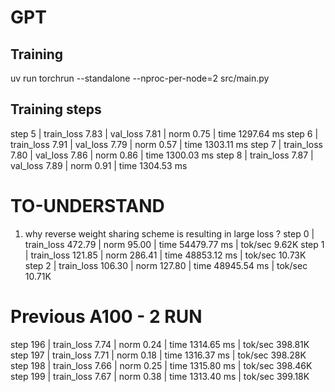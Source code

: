 # GPT

## Training
uv run torchrun --standalone --nproc-per-node=2 src/main.py

## Training steps

step 5   | train_loss 7.83  | val_loss 7.81  | norm 0.75  | time 1297.64 ms
step 6   | train_loss 7.91  | val_loss 7.79  | norm 0.57  | time 1303.11 ms
step 7   | train_loss 7.80  | val_loss 7.86  | norm 0.86  | time 1300.03 ms
step 8   | train_loss 7.87  | val_loss 7.89  | norm 0.91  | time 1304.53 ms

# TO-UNDERSTAND
1. 
    why reverse weight sharing scheme is resulting in large loss ?
    step 0   | train_loss 472.79 | norm 95.00 | time 54479.77 ms | tok/sec 9.62K
    step 1   | train_loss 121.85 | norm 286.41 | time 48853.12 ms | tok/sec 10.73K
    step 2   | train_loss 106.30 | norm 127.80 | time 48945.54 ms | tok/sec 10.71K


# Previous A100 - 2 RUN
step 196 | train_loss 7.74  | norm 0.24  | time 1314.65 ms | tok/sec 398.81K
step 197 | train_loss 7.71  | norm 0.18  | time 1316.37 ms | tok/sec 398.28K
step 198 | train_loss 7.66  | norm 0.25  | time 1315.80 ms | tok/sec 398.46K
step 199 | train_loss 7.67  | norm 0.38  | time 1313.40 ms | tok/sec 399.18K
